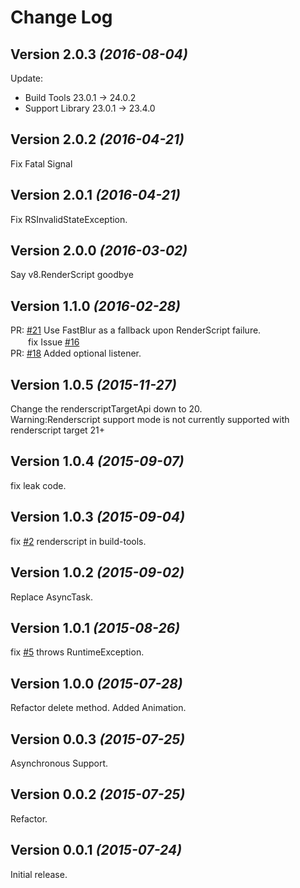 Change Log
==========

Version 2.0.3 *(2016-08-04)*
----------------------------

Update:
- Build Tools 23.0.1 -> 24.0.2
- Support Library 23.0.1 -> 23.4.0

Version 2.0.2 *(2016-04-21)*
----------------------------

Fix Fatal Signal

Version 2.0.1 *(2016-04-21)*
----------------------------

Fix RSInvalidStateException.

Version 2.0.0 *(2016-03-02)*
----------------------------

Say v8.RenderScript goodbye

Version 1.1.0 *(2016-02-28)*
----------------------------

PR: [#21](https://github.com/wasabeef/Blurry/pull/21) Use FastBlur as a fallback upon RenderScript failure.  
　　fix Issue [#16](https://github.com/wasabeef/Blurry/issues/16)  
PR: [#18](https://github.com/wasabeef/Blurry/pull/18) Added optional listener.

Version 1.0.5 *(2015-11-27)*
----------------------------

Change the renderscriptTargetApi down to 20.  
 Warning:Renderscript support mode is not currently supported with renderscript target 21+  

Version 1.0.4 *(2015-09-07)*
----------------------------

fix leak code.

Version 1.0.3 *(2015-09-04)*
----------------------------

fix [#2](https://github.com/wasabeef/Blurry/issues/5) renderscript in build-tools.

Version 1.0.2 *(2015-09-02)*
----------------------------

Replace AsyncTask.

Version 1.0.1 *(2015-08-26)*
----------------------------

fix [#5](https://github.com/wasabeef/Blurry/issues/5) throws RuntimeException.


Version 1.0.0 *(2015-07-28)*
----------------------------

Refactor delete method.
Added Animation.

Version 0.0.3 *(2015-07-25)*
----------------------------

Asynchronous Support.

Version 0.0.2 *(2015-07-25)*
----------------------------

Refactor.

Version 0.0.1 *(2015-07-24)*
----------------------------

Initial release.
